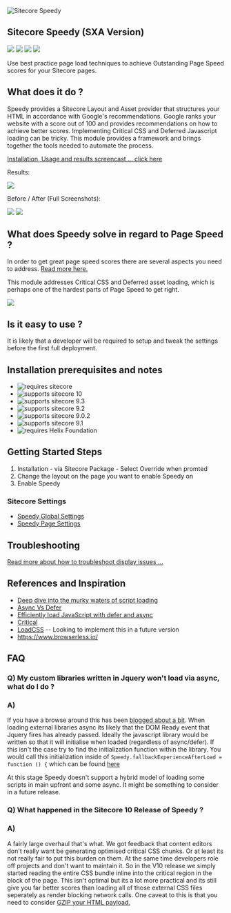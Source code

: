 ![Sitecore Speedy](https://aceiksolutions.files.wordpress.com/2019/06/speedylogo.png?w=200)

## Sitecore Speedy (SXA Version) 
<img src='https://img.shields.io/github/tag/Aceik/Sitecore-Speedy.svg' />
<img src='https://img.shields.io/github/issues/Aceik/Sitecore-Speedy.svg' />
<img src='https://img.shields.io/github/license/Aceik/Sitecore-Speedy.svg' />
<img src='https://img.shields.io/github/languages/code-size/Aceik/Sitecore-Speedy.svg' />

Use best practice page load techniques to achieve Outstanding Page Speed scores for your Sitecore pages. 

## What does it do ?

Speedy provides a Sitecore Layout and Asset provider that structures your HTML in accordance with Google's recommendations.  Google ranks your website with a score out of 100 and provides recommendations on how to achieve better scores.
Implementing Critical CSS and Deferred Javascript loading can be tricky. This module provides a framework and brings together the tools needed to automate the process. 

[Installation, Usage and results screencast ... click here](https://www.youtube.com/watch?v=8q4BTHYBsMI)

Results: 

<img src="https://aceiksolutions.files.wordpress.com/2019/07/results.png?w=768"/>

Before / After (Full Screenshots):

<a target="_blank" href="https://aceiksolutions.files.wordpress.com/2019/07/after.png?w=1800"><img src="https://aceiksolutions.files.wordpress.com/2019/07/after.png?w=200"/></a>
<a target="_blank" href="https://aceiksolutions.files.wordpress.com/2019/07/before.png?w=1800"><img src="https://aceiksolutions.files.wordpress.com/2019/07/before.png?w=200"/></a>

## What does Speedy solve in regard to Page Speed ?

In order to get great page speed scores there are several aspects you need to address. [Read more here.](https://aceik.com.au/2020/05/23/one-performance-blog-to-rule-them-all-combining-the-6-pillars-of-speed/)

This module addresses Critical CSS and Deferred asset loading, which is perhaps one of the hardest parts of Page Speed to get right.

<img src="https://aceiksolutions.files.wordpress.com/2019/07/critical_plus_defer.png?w=720"/>

## Is it easy to use ?

It is likely that a developer will be required to setup and tweak the settings before the first full deployment. 

## Installation prerequisites and notes

* <img src="https://img.shields.io/badge/requires-sitecore-blue.svg?style=flat-square" alt="requires sitecore">
* <img src="https://img.shields.io/badge/supports-sitecore%20v10-green.svg?style=flat-square" alt="supports sitecore 10">
* <img src="https://img.shields.io/badge/supports-sitecore%20v9.3-green.svg?style=flat-square" alt="supports sitecore 9.3">
* <img src="https://img.shields.io/badge/supports-sitecore%20v9.2-green.svg?style=flat-square" alt="supports sitecore 9.2">
* <img src="https://img.shields.io/badge/supports-sitecore%20v9.0.2-green.svg?style=flat-square" alt="supports sitecore 9.0.2">
* <img src="https://img.shields.io/badge/supports-sitecore%20v9.1-green.svg?style=flat-square" alt="supports sitecore 9.1">
* <img src="https://img.shields.io/badge/supports-helix-green.svg?style=flat-square" alt="requires Helix Foundation"/>

## Getting Started Steps
1) Installation - via Sitecore Package - Select Override when promted
2) Change the layout on the page you want to enable Speedy on
3) Enable Speedy 

### Sitecore Settings
* [Speedy Global Settings](https://github.com/Aceik/Sitecore-Speedy/wiki/06---Global-Settings)
* [Speedy Page Settings](https://github.com/Aceik/Sitecore-Speedy/wiki/07---Page-Settings)

## Troubleshooting

[Read more about how to troubleshoot display issues ...](https://github.com/Aceik/Sitecore-Speedy/wiki/05--Complex-Page-Speed-Issues)

## References and Inspiration

* [Deep dive into the murky waters of script loading](https://www.html5rocks.com/en/tutorials/speed/script-loading/)
* [Async Vs Defer](https://bitsofco.de/async-vs-defer/)
* [Efficiently load JavaScript with defer and async](https://flaviocopes.com/javascript-async-defer/)
* [Critical](https://www.npmjs.com/package/critical)
* [LoadCSS](https://github.com/filamentgroup/loadCSS/blob/master/README.md) -- Looking to implement this in a future version
* https://www.browserless.io/


## FAQ

### Q) My custom libraries written in Jquery won't load via async, what do I do ?
### A) 

If you have a browse around this has been [blogged about a bit](https://idiallo.com/javascript/async-jquery). 
When loading external libraries async its likely that the DOM Ready event that Jquery fires has already passed. 
Ideally the javascript library would be written so that it will initialise when loaded (regardless of async/defer). If this isn't the case try to find the initialization function within the library.  You would call this initialization inside of 
`Speedy.fallbackExperienceAfterLoad = function () {` which can be found [here](https://github.com/Aceik/Sitecore-Speedy/blob/master/src/Foundation/Speedy/code/Views/Speedy/SpeedyJavascriptLoader.cshtml)

At this stage Speedy doesn't support a hybrid model of loading some scripts in main upfront and some async. It might be something to consider in a future release. 


### Q) What happened in the Sitecore 10 Release of Speedy ?
### A) 

A fairly large overhaul that's what. We got feedback that content editors don't really want be generating optimised critical CSS chunks. Or at least its not really fair to put this burden on them. At the same time developers role off projects and don't want to maintain it. So in the V10 release we simply started reading the entire CSS bundle inline into the critical region in the <head> block of the page. This isn't optimal but its a lot more practical and its still give you far better scores than loading all of those external CSS files seperately as render blocking network calls. One caveat to this is that you need to consider [GZIP your HTML payload.](https://aceik.com.au/2020/10/05/page-speed-the-smaller-7th-pillar-micro-boosts/)

